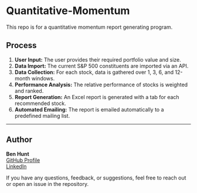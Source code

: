 # Quantitative-Momentum

This repo is for a quantitative momentum report generating program.

## Process
1. **User Input:** The user provides their required portfolio value and size.
2. **Data Import:** The current S&P 500 constituents are imported via an API.
3. **Data Collection:** For each stock, data is gathered over 1, 3, 6, and 12-month windows.
4. **Performance Analysis:** The relative performance of stocks is weighted and ranked.
5. **Report Generation:** An Excel report is generated with a tab for each recommended stock.
6. **Automated Emailing:** The report is emailed automatically to a predefined mailing list.

---

## Author

**Ben Hunt**  
[GitHub Profile](https://github.com/benhunt19)  
[LinkedIn](https://www.linkedin.com/in/benjaminrjhunt)  

If you have any questions, feedback, or suggestions, feel free to reach out or open an issue in the repository.
